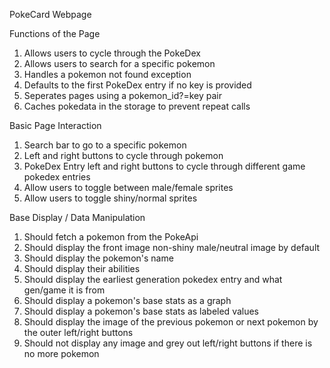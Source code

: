 PokeCard Webpage

Functions of the Page
1. Allows users to cycle through the PokeDex
2. Allows users to search for a specific pokemon
3. Handles a pokemon not found exception
4. Defaults to the first PokeDex entry if no key is provided
5. Seperates pages using a pokemon_id?=key pair
6. Caches pokedata in the storage to prevent repeat calls

Basic Page Interaction
1. Search bar to go to a specific pokemon
2. Left and right buttons to cycle through pokemon
3. PokeDex Entry left and right buttons to cycle through different game pokedex entries
4. Allow users to toggle between male/female sprites
5. Allow users to toggle shiny/normal sprites

Base Display / Data Manipulation
1. Should fetch a pokemon from the PokeApi
2. Should display the front image non-shiny male/neutral image by default
3. Should display the pokemon's name
4. Should display their abilities
5. Should display the earliest generation pokedex entry and what gen/game it is from
6. Should display a pokemon's base stats as a graph
7. Should display a pokemon's base stats as labeled values
8. Should display the image of the previous pokemon or next pokemon by the outer left/right buttons
9. Should not display any image and grey out left/right buttons if there is no more pokemon
